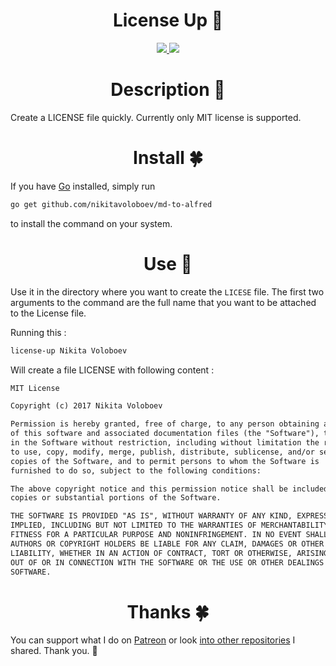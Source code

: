 <h1 align="center"> License Up 📜</h1>

<div align="center">
<a href="https://www.patreon.com/nikitavoloboev">
		<img src="https://img.shields.io/badge/Say%20Thanks-💗-ff69b4.svg">
	</a>
	<a href="https://github.com/nikitavoloboev/license-up/blob/master/LICENSE">
		<img src="https://img.shields.io/pypi/l/pipenv.svg">
	</a>
</div>

<h1 align="center"> Description 📕</h1>

Create a LICENSE file quickly. Currently only MIT license is supported.

<h1 align="center"> Install 🍀 </h1>

If you have [Go](https://golang.org/dl/) installed, simply run 

```Bash
go get github.com/nikitavoloboev/md-to-alfred
```

to install the command on your system.

<h1 align="center"> Use 🚀 </h1>

Use it in the directory where you want to create the `LICESE` file. The first two arguments to the command are the full name that you want to be attached to the License file.


Running this : 

```Bash
license-up Nikita Voloboev
```

Will create a file LICENSE with following content : 

```Markdown
MIT License

Copyright (c) 2017 Nikita Voloboev

Permission is hereby granted, free of charge, to any person obtaining a copy
of this software and associated documentation files (the "Software"), to deal
in the Software without restriction, including without limitation the rights
to use, copy, modify, merge, publish, distribute, sublicense, and/or sell
copies of the Software, and to permit persons to whom the Software is
furnished to do so, subject to the following conditions:

The above copyright notice and this permission notice shall be included in all
copies or substantial portions of the Software.

THE SOFTWARE IS PROVIDED "AS IS", WITHOUT WARRANTY OF ANY KIND, EXPRESS OR
IMPLIED, INCLUDING BUT NOT LIMITED TO THE WARRANTIES OF MERCHANTABILITY,
FITNESS FOR A PARTICULAR PURPOSE AND NONINFRINGEMENT. IN NO EVENT SHALL THE
AUTHORS OR COPYRIGHT HOLDERS BE LIABLE FOR ANY CLAIM, DAMAGES OR OTHER
LIABILITY, WHETHER IN AN ACTION OF CONTRACT, TORT OR OTHERWISE, ARISING FROM,
OUT OF OR IN CONNECTION WITH THE SOFTWARE OR THE USE OR OTHER DEALINGS IN THE
SOFTWARE.
```

<h1 align="center"> Thanks 🍀</h1>

You can support what I do on [Patreon](https://www.patreon.com/nikitavoloboev) or look [into other repositories](https://my.mindnode.com/ZKGETDkUaQUsL3q8q9z788CxG84oEHgDiT79GuzX#-191.2,-905.2,2) I shared. Thank you. 💛 
